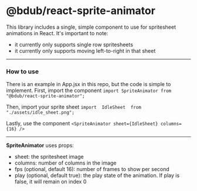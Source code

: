 # @bdub/react-sprite-animator
This library includes a single, simple component to use for spritesheet animations in React. It's important to note:

 - it currently only supports single row spritesheets
 - it currently only supports moving left-to-right in that sheet
***
### How to use

There is an example in App.jsx in this repo, but the code is simple to implement. First, import the component
`import SpriteAnimator from "@bdub/react-sprite-animator";`

Then, import your sprite sheet
`import  IdleSheet  from  "./assets/idle_sheet.png";`

Lastly, use the component
`<SpriteAnimator sheet={IdleSheet} columns={16} />`

***
**SpriteAnimator** uses props:
- sheet: the spritesheet image
- columns: number of columns in the image
- fps (optional, default 16): number of frames to show per second
- play (optional, default true): the play state of the animation. If play is false, it will remain on index 0
